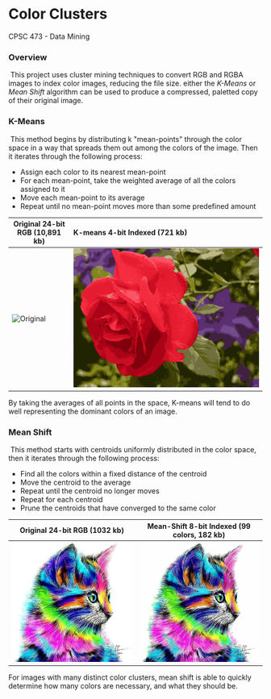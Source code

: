 # Color Clusters

CPSC 473 - Data Mining



### Overview

​	This project uses cluster mining techniques to convert RGB and RGBA images to index color images, reducing the file size. either the *K-Means* or *Mean Shift* algorithm can be used to produce a compressed, paletted copy of their original image. 



### K-Means

​	This method begins by distributing k "mean-points" through the color space in a way that spreads them out among the colors of the image. Then it iterates through the following process:

- Assign each color to its nearest mean-point
- For each mean-point, take the weighted average of all the colors assigned to it
- Move each mean-point to its average
- Repeat until no mean-point moves more than some predefined amount

| Original 24-bit RGB (10,891 kb)  | K-means 4-bit Indexed (721 kb)          |
| -------------------------------- | :-------------------------------------- |
| ![Original](./assets/flower.png) | ![Indexed](./assets/flower_kmean16.png) |

By taking the averages of all points in the space, K-means will tend to do well representing the dominant colors of an image.



### Mean Shift

​	This method starts with centroids uniformly distributed in the color space, then it iterates through the following process:

- Find all the colors within a fixed distance of the centroid
- Move the centroid to the average
- Repeat until the centroid no longer moves
- Repeat for each centroid
- Prune the centroids that have converged to the same color

| Original 24-bit RGB (1032 kb)                                | Mean-Shift 8-bit Indexed (99 colors, 182 kb)                 |
| ------------------------------------------------------------ | ------------------------------------------------------------ |
| ![Original](./assets/rainbow_cat.png) | ![Indexed](./assets/rainbow_cat_meanshift99.png) |

For images with many distinct color clusters, mean shift is able to quickly determine how many colors are necessary, and what they should be.
